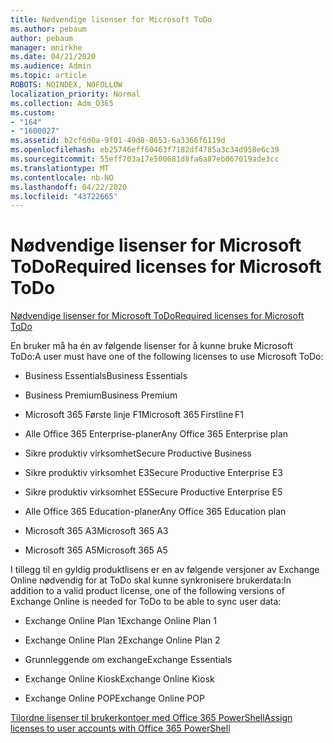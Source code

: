 ```yaml
---
title: Nødvendige lisenser for Microsoft ToDo
ms.author: pebaum
author: pebaum
manager: mnirkhe
ms.date: 04/21/2020
ms.audience: Admin
ms.topic: article
ROBOTS: NOINDEX, NOFOLLOW
localization_priority: Normal
ms.collection: Adm_O365
ms.custom:
- "164"
- "1600027"
ms.assetid: b2cf6d0a-9f01-49d8-8653-6a3366f6119d
ms.openlocfilehash: eb25746eff60463f7182df4785a3c34d958e6c39
ms.sourcegitcommit: 55eff703a17e500681d8fa6a87eb067019ade3cc
ms.translationtype: MT
ms.contentlocale: nb-NO
ms.lasthandoff: 04/22/2020
ms.locfileid: "43722665"
---
```

# <a name="required-licenses-for-microsoft-todo"></a><span data-ttu-id="e20de-102">Nødvendige lisenser for Microsoft ToDo</span><span class="sxs-lookup"><span data-stu-id="e20de-102">Required licenses for Microsoft ToDo</span></span>

[<span data-ttu-id="e20de-103">Nødvendige lisenser for Microsoft ToDo</span><span class="sxs-lookup"><span data-stu-id="e20de-103">Required licenses for Microsoft ToDo</span></span>](https://support.office.com/article/381e9d1b-c500-49b5-973e-890fd86528d7.aspx)
  
<span data-ttu-id="e20de-104">En bruker må ha én av følgende lisenser for å kunne bruke Microsoft ToDo:</span><span class="sxs-lookup"><span data-stu-id="e20de-104">A user must have one of the following licenses to use Microsoft ToDo:</span></span>
  
- <span data-ttu-id="e20de-105">Business Essentials</span><span class="sxs-lookup"><span data-stu-id="e20de-105">Business Essentials</span></span>

- <span data-ttu-id="e20de-106">Business Premium</span><span class="sxs-lookup"><span data-stu-id="e20de-106">Business Premium</span></span>

- <span data-ttu-id="e20de-107">Microsoft 365 Første linje F1</span><span class="sxs-lookup"><span data-stu-id="e20de-107">Microsoft 365 Firstline F1</span></span>

- <span data-ttu-id="e20de-108">Alle Office 365 Enterprise-planer</span><span class="sxs-lookup"><span data-stu-id="e20de-108">Any Office 365 Enterprise plan</span></span>

- <span data-ttu-id="e20de-109">Sikre produktiv virksomhet</span><span class="sxs-lookup"><span data-stu-id="e20de-109">Secure Productive Business</span></span>

- <span data-ttu-id="e20de-110">Sikre produktiv virksomhet E3</span><span class="sxs-lookup"><span data-stu-id="e20de-110">Secure Productive Enterprise E3</span></span>

- <span data-ttu-id="e20de-111">Sikre produktiv virksomhet E5</span><span class="sxs-lookup"><span data-stu-id="e20de-111">Secure Productive Enterprise E5</span></span>

- <span data-ttu-id="e20de-112">Alle Office 365 Education-planer</span><span class="sxs-lookup"><span data-stu-id="e20de-112">Any Office 365 Education plan</span></span>

- <span data-ttu-id="e20de-113">Microsoft 365 A3</span><span class="sxs-lookup"><span data-stu-id="e20de-113">Microsoft 365 A3</span></span>

- <span data-ttu-id="e20de-114">Microsoft 365 A5</span><span class="sxs-lookup"><span data-stu-id="e20de-114">Microsoft 365 A5</span></span>

<span data-ttu-id="e20de-115">I tillegg til en gyldig produktlisens er en av følgende versjoner av Exchange Online nødvendig for at ToDo skal kunne synkronisere brukerdata:</span><span class="sxs-lookup"><span data-stu-id="e20de-115">In addition to a valid product license, one of the following versions of Exchange Online is needed for ToDo to be able to sync user data:</span></span>
  
- <span data-ttu-id="e20de-116">Exchange Online Plan 1</span><span class="sxs-lookup"><span data-stu-id="e20de-116">Exchange Online Plan 1</span></span>

- <span data-ttu-id="e20de-117">Exchange Online Plan 2</span><span class="sxs-lookup"><span data-stu-id="e20de-117">Exchange Online Plan 2</span></span>

- <span data-ttu-id="e20de-118">Grunnleggende om exchange</span><span class="sxs-lookup"><span data-stu-id="e20de-118">Exchange Essentials</span></span>

- <span data-ttu-id="e20de-119">Exchange Online Kiosk</span><span class="sxs-lookup"><span data-stu-id="e20de-119">Exchange Online Kiosk</span></span>

- <span data-ttu-id="e20de-120">Exchange Online POP</span><span class="sxs-lookup"><span data-stu-id="e20de-120">Exchange Online POP</span></span>

[<span data-ttu-id="e20de-121">Tilordne lisenser til brukerkontoer med Office 365 PowerShell</span><span class="sxs-lookup"><span data-stu-id="e20de-121">Assign licenses to user accounts with Office 365 PowerShell</span></span>](https://docs.microsoft.com/office365/enterprise/powershell/assign-licenses-to-user-accounts-with-office-365-powershell )
  